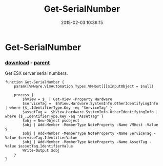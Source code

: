 ﻿---
pid:            5723
poster:         amedeo
title:          Get-SerialNumber
date:           2015-02-03 10:39:15
format:         posh
parent:         1337
parent:         1337

---

# Get-SerialNumber

### [download](5723.ps1) - [parent](1337.md)

Get ESX server serial numbers.

```posh
function Get-SerialNumber {
	param([VMware.VimAutomation.Types.VMHost[]]$InputObject = $null)

	process {
		$hView = $_ | Get-View -Property Hardware
		$serviceTag =  $hView.Hardware.SystemInfo.OtherIdentifyingInfo | where {$_.IdentifierType.Key -eq "ServiceTag" }
		$assetTag =  $hView.Hardware.SystemInfo.OtherIdentifyingInfo | where {$_.IdentifierType.Key -eq "AssetTag" }
		$obj = New-Object psobject
		$obj | Add-Member -MemberType NoteProperty -Name VMHost -Value $_
		$obj | Add-Member -MemberType NoteProperty -Name ServiceTag -Value $serviceTag.IdentifierValue
		$obj | Add-Member -MemberType NoteProperty -Name AssetTag -Value $assetTag.IdentifierValue
		Write-Output $obj
	}
}
```

